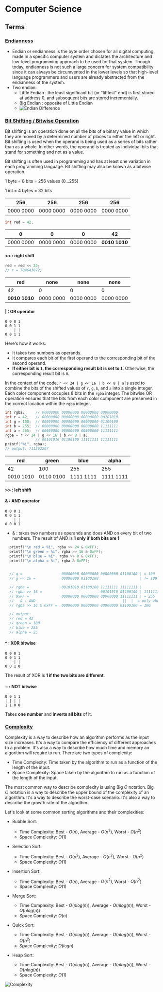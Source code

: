 # Computer Science

## Terms

### [Endianness](https://www.techopedia.com/definition/10180/endian)

- Endian or endianness is the byte order chosen for all digital computing made in a specific computer system and dictates the architecture and low-level programming approach to be used for that system. Though today, endianness is not such a large concern for system compatibility since it can always be circumvented in the lower levels so that high-level language programmers and users are already abstracted from the endianness of the system.
- Two endian:
  - Little Endian : the least significant bit (or "littlest" end) is first stored at address 0, and subsequent bits are stored incrementally.
  - Big Endian : opposite of Little Endian
  - ![Endian Difference](https://getkt.com/wp-content/uploads/2019/04/Endianness-Little-Endian-Big-Endian.jpg)

### [Bit Shifting / Bitwise Operation](https://www.geeksforgeeks.org/bitwise-operators-in-c-cpp/)

Bit shifting is an operation done on all the bits of a binary value in which they are moved by a determined number of places to either the left or right. Bit shifting is used when the operand is being used as a series of bits rather than as a whole. In other words, the operand is treated as individual bits that stand for something and not as a value.

Bit shifting is often used in programming and has at least one variation in each programming language. Bit shifting may also be known as a bitwise operation.

1 byte = 8 bits = 256 values (0...255)

1 int = 4 bytes = 32 bits

   256    |    256    |    256    |    256    |
----------| --------- | --------- |---------- |
0000 0000 | 0000 0000 | 0000 0000 | 0000 0000 |

```c
int red = 42;
```

   0    |    0    |    0    |    42    |
----------| --------- | --------- |---------- |
0000 0000 | 0000 0000 | 0000 0000 | **0010 1010** |

#### << : right shift

```c
red = red << 24;
// r = 704643072;
```

   red    |   none    |   none    |    none   |
--------- | --------- | --------- | --------- |
   42    |    0    |    0    |    0    |
**0010 1010** | 0000 0000 | 0000 0000 | 0000 0000 |

#### | : OR operator

```bitwise
0 0 0 1
0 0 1 1
    | |
0 0 1 1
```

Here's how it works:

- It takes two numbers as operands.
- It compares each bit of the first operand to the corresponding bit of the second operand.
- **If either bit is `1`, the corresponding result bit is set to `1`**. Otherwise, the corresponding result bit is `0`.

In the context of the code, `r << 24 | g << 16 | b << 8 | a` is used to combine the bits of the shifted values of `r`, `g`, `b`, and `a` into a single integer. Each color component occupies 8 bits in the `rgba` integer. The bitwise OR operation ensures that the bits from each color component are preserved in the correct location within the `rgba` integer.

```c
int rgba;     // 00000000 00000000 00000000 00000000
int r = 42;   // 00000000 00000000 00000000 00101010
int g = 100;  // 00000000 00000000 00000000 01100100
int b = 255;  // 00000000 00000000 00000000 11111111
int a = 255;  // 00000000 00000000 00000000 11111111
rgba = r << 24 | g << 16 | b << 8 | a; 
              // 00101010 01100100 11111111 11111111
printf("%i", rgba); 
// output: 711262207
```

   red    |   green    |   blue    |    alpha   |
--------- | --------- | --------- | --------- |
   42    |    100    |    255    |    255    |
0010 1010 | 0110 0100 | 1111 1111 | 1111 1111 |

#### >> : left  shift

#### & : AND operator

```bitwise
0 0 0 1
0 0 1 1
    | |
0 0 0 1
```

- & : takes two numbers as operands and does AND on every bit of two numbers. The result of AND is **1 only if both bits are 1**

```c
  printf("\n red = %i", rgba >> 24 & 0xFF);
  printf("\n green = %i", rgba >> 16 & 0xFF);
  printf("\n blue = %i", rgba >> 8 & 0xFF);
  printf("\n alpha = %i", rgba & 0xFF);

  
  // g =                  00000000 00000000 00000000 01100100 | = 100
  // g << 16 =            00000000 01100100                   | != 100 (100 before right shift)

  // rgba =               00101010 01100100 11111111 11111111 |
  // rgba >> 16 =                           00101010 01100100 | 11111111 11111111
  // 0xFF =               00000000 00000000 00000000 11111111 | = 255
  //   & : AND                                        ||  |  = only when 1 and 1 -> 1 else 0
  // rgba >> 16 & 0xFF =  00000000 00000000 00000000 01100100 = 100

  // output:
  // red = 42
  // green = 100
  // blue = 255
  // alpha = 25
```

#### ^ : XOR bitwise

```bitwise
0 0 0 1
0 0 1 1
    | |
0 0 1 0
```

The result of XOR is **1 if the two bits are different**.

#### ~ : NOT bitwise

```bitwise
0 0 1 1
| | | |
1 1 0 0
```

Takes **one number** and **inverts all bits** of it.

### [Complexity](https://victoria.dev/blog/a-coffee-break-introduction-to-time-complexity-of-algorithms/)

Complexity is a way to describe how an algorithm performs as the input size increases. It's a way to compare the efficiency of different approaches to a problem. It's also a way to describe how much time and memory an algorithm will require to run. There are two types of complexity:

- Time Complexity: Time taken by the algorithm to run as a function of the length of the input.
- Space Complexity: Space taken by the algorithm to run as a function of the length of the input.

The most common way to describe complexity is using Big $O$ notation. Big $O$ notation is a way to describe the upper bound of the complexity of an algorithm. It's a way to describe the worst-case scenario. It's also a way to describe the growth rate of the algorithm.

Let's look at some common sorting algorithms and their complexities:

- Bubble Sort:
  - Time Complexity: Best - $O(n)$, Average - $O(n^2)$, Worst - $O(n^2)$
  - Space Complexity: $O(1)$

- Selection Sort:
  - Time Complexity: Best - $O(n^2)$, Average - $O(n^2)$, Worst - $O(n^2)$
  - Space Complexity: $O(1)$

- Insertion Sort:
  - Time Complexity: Best - $O(n)$, Average - $O(n^2)$, Worst - $O(n^2)$
  - Space Complexity: $O(1)$

- Merge Sort:
  - Time Complexity: Best - $O(n log(n))$, Average - $O(n log(n))$, Worst - $O(n log(n))$
  - Space Complexity: $O(n)$

- Quick Sort:
  - Time Complexity: Best - $O(n log(n))$, Average - $O(n log(n))$, Worst - $O(n^2)$
  - Space Complexity: $O(log n)$

- Heap Sort:
  - Time Complexity: Best - $O(n log(n))$, Average - $O(n log(n))$, Worst - $O(n log(n))$
  - Space Complexity: $O(1)$

![Complexity](https://victoria.dev/blog/a-coffee-break-introduction-to-time-complexity-of-algorithms/graph.png)
